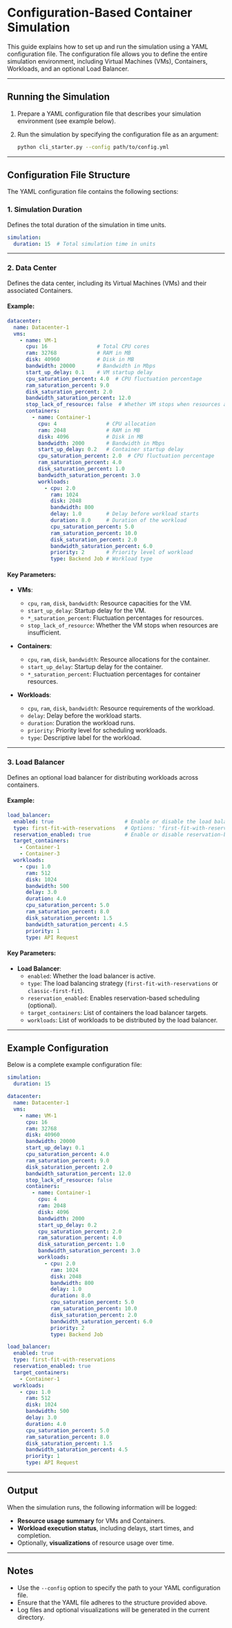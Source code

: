 # Configuration-Based Container Simulation

This guide explains how to set up and run the simulation using a YAML configuration file. The configuration file allows you to define the entire simulation environment, including Virtual Machines (VMs), Containers, Workloads, and an optional Load Balancer.

---

## Running the Simulation

1. Prepare a YAML configuration file that describes your simulation environment (see example below).
2. Run the simulation by specifying the configuration file as an argument:

   ```bash
   python cli_starter.py --config path/to/config.yml
   ```

---

## Configuration File Structure

The YAML configuration file contains the following sections:

### 1. **Simulation Duration**
Defines the total duration of the simulation in time units.

```yaml
simulation:
  duration: 15  # Total simulation time in units
```

---

### 2. **Data Center**
Defines the data center, including its Virtual Machines (VMs) and their associated Containers.

#### Example:

```yaml
datacenter:
  name: Datacenter-1
  vms:
    - name: VM-1
      cpu: 16                # Total CPU cores
      ram: 32768             # RAM in MB
      disk: 40960            # Disk in MB
      bandwidth: 20000       # Bandwidth in Mbps
      start_up_delay: 0.1    # VM startup delay
      cpu_saturation_percent: 4.0  # CPU fluctuation percentage
      ram_saturation_percent: 9.0
      disk_saturation_percent: 2.0
      bandwidth_saturation_percent: 12.0
      stop_lack_of_resource: false  # Whether VM stops when resources are insufficient
      containers:
        - name: Container-1
          cpu: 4                # CPU allocation
          ram: 2048             # RAM in MB
          disk: 4096            # Disk in MB
          bandwidth: 2000       # Bandwidth in Mbps
          start_up_delay: 0.2   # Container startup delay
          cpu_saturation_percent: 2.0  # CPU fluctuation percentage
          ram_saturation_percent: 4.0
          disk_saturation_percent: 1.0
          bandwidth_saturation_percent: 3.0
          workloads:
            - cpu: 2.0
              ram: 1024
              disk: 2048
              bandwidth: 800
              delay: 1.0        # Delay before workload starts
              duration: 8.0     # Duration of the workload
              cpu_saturation_percent: 5.0
              ram_saturation_percent: 10.0
              disk_saturation_percent: 2.0
              bandwidth_saturation_percent: 6.0
              priority: 2       # Priority level of workload
              type: Backend Job # Workload type
```

#### Key Parameters:
- **VMs**:
  - `cpu`, `ram`, `disk`, `bandwidth`: Resource capacities for the VM.
  - `start_up_delay`: Startup delay for the VM.
  - `*_saturation_percent`: Fluctuation percentages for resources.
  - `stop_lack_of_resource`: Whether the VM stops when resources are insufficient.

- **Containers**:
  - `cpu`, `ram`, `disk`, `bandwidth`: Resource allocations for the container.
  - `start_up_delay`: Startup delay for the container.
  - `*_saturation_percent`: Fluctuation percentages for container resources.

- **Workloads**:
  - `cpu`, `ram`, `disk`, `bandwidth`: Resource requirements of the workload.
  - `delay`: Delay before the workload starts.
  - `duration`: Duration the workload runs.
  - `priority`: Priority level for scheduling workloads.
  - `type`: Descriptive label for the workload.

---

### 3. **Load Balancer**
Defines an optional load balancer for distributing workloads across containers.

#### Example:

```yaml
load_balancer:
  enabled: true                       # Enable or disable the load balancer
  type: first-fit-with-reservations   # Options: 'first-fit-with-reservations', 'classic-first-fit'
  reservation_enabled: true           # Enable or disable reservation-based scheduling
  target_containers:
    - Container-1
    - Container-3
  workloads:
    - cpu: 1.0
      ram: 512
      disk: 1024
      bandwidth: 500
      delay: 3.0
      duration: 4.0
      cpu_saturation_percent: 5.0
      ram_saturation_percent: 8.0
      disk_saturation_percent: 1.5
      bandwidth_saturation_percent: 4.5
      priority: 1
      type: API Request
```

#### Key Parameters:
- **Load Balancer**:
  - `enabled`: Whether the load balancer is active.
  - `type`: The load balancing strategy (`first-fit-with-reservations` or `classic-first-fit`).
  - `reservation_enabled`: Enables reservation-based scheduling (optional).
  - `target_containers`: List of containers the load balancer targets.
  - `workloads`: List of workloads to be distributed by the load balancer.

---

## Example Configuration

Below is a complete example configuration file:

```yaml
simulation:
  duration: 15

datacenter:
  name: Datacenter-1
  vms:
    - name: VM-1
      cpu: 16
      ram: 32768
      disk: 40960
      bandwidth: 20000
      start_up_delay: 0.1
      cpu_saturation_percent: 4.0
      ram_saturation_percent: 9.0
      disk_saturation_percent: 2.0
      bandwidth_saturation_percent: 12.0
      stop_lack_of_resource: false
      containers:
        - name: Container-1
          cpu: 4
          ram: 2048
          disk: 4096
          bandwidth: 2000
          start_up_delay: 0.2
          cpu_saturation_percent: 2.0
          ram_saturation_percent: 4.0
          disk_saturation_percent: 1.0
          bandwidth_saturation_percent: 3.0
          workloads:
            - cpu: 2.0
              ram: 1024
              disk: 2048
              bandwidth: 800
              delay: 1.0
              duration: 8.0
              cpu_saturation_percent: 5.0
              ram_saturation_percent: 10.0
              disk_saturation_percent: 2.0
              bandwidth_saturation_percent: 6.0
              priority: 2
              type: Backend Job

load_balancer:
  enabled: true
  type: first-fit-with-reservations
  reservation_enabled: true
  target_containers:
    - Container-1
  workloads:
    - cpu: 1.0
      ram: 512
      disk: 1024
      bandwidth: 500
      delay: 3.0
      duration: 4.0
      cpu_saturation_percent: 5.0
      ram_saturation_percent: 8.0
      disk_saturation_percent: 1.5
      bandwidth_saturation_percent: 4.5
      priority: 1
      type: API Request
```

---

## Output

When the simulation runs, the following information will be logged:
- **Resource usage summary** for VMs and Containers.
- **Workload execution status**, including delays, start times, and completion.
- Optionally, **visualizations** of resource usage over time.

---

## Notes

- Use the `--config` option to specify the path to your YAML configuration file.
- Ensure that the YAML file adheres to the structure provided above.
- Log files and optional visualizations will be generated in the current directory.
